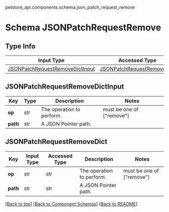 petstore_api.components.schema.json_patch_request_remove
# Schema JSONPatchRequestRemove

## Type Info
Input Type | Accessed Type | Description | Notes
------------ | ------------- | ------------- | -------------
[JSONPatchRequestRemoveDictInput](#jsonpatchrequestremovedictinput) | [JSONPatchRequestRemoveDict](#jsonpatchrequestremovedict) |  |

## JSONPatchRequestRemoveDictInput
Key | Type |  Description | Notes
------------ | ------------- | ------------- | -------------
**op** | str | The operation to perform. | must be one of ["remove"]
**path** | str | A JSON Pointer path. |

## JSONPatchRequestRemoveDict
Key | Input Type | Accessed Type | Description | Notes
------------ | ------------- | ------------- | ------------- | -------------
**op** | str | str | The operation to perform. | must be one of ["remove"]
**path** | str | str | A JSON Pointer path. |

[[Back to top]](#top) [[Back to Component Schemas]](../../../README.md#Component-Schemas) [[Back to README]](../../../README.md)
